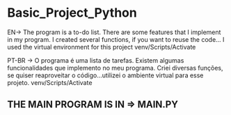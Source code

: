 # Basic_Project_Python
EN-> The program is a to-do list. There are some features that I implement in my program. I created several functions, if you want to reuse the code... I used the virtual environment for this project
venv/Scripts/Activate

PT-BR -> O programa é uma lista de tarefas. Existem algumas funcionalidades que implemento no meu programa. Criei diversas funções, se quiser reaproveitar o código...utilizei o ambiente virtual para esse projeto.
venv/Scripts/Activate

<h2>THE MAIN PROGRAM IS IN => MAIN.PY<h2>

